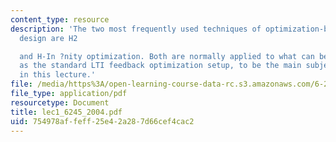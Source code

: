 ```yaml
---
content_type: resource
description: 'The two most frequently used techniques of optimization-based feedback
  design are H2

  and H-In ?nity optimization. Both are normally applied to what can be referred to
  as the standard LTI feedback optimization setup, to be the main subject of discussion
  in this lecture.'
file: /media/https%3A/open-learning-course-data-rc.s3.amazonaws.com/6-245-multivariable-control-systems-spring-2004/754978affeff25e42a287d66cef4cac2_lec1_6245_2004.pdf
file_type: application/pdf
resourcetype: Document
title: lec1_6245_2004.pdf
uid: 754978af-feff-25e4-2a28-7d66cef4cac2
---
```

